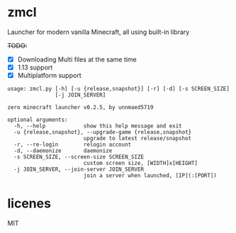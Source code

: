 # zmcl
Launcher for modern vanilla Minecraft, all using built-in library

~~TODO:~~
 - [x] Downloading Multi files at the same time    
 - [x] 1.13 support     
 - [x] Multiplatform support    
```
usage: zmcl.py [-h] [-u {release,snapshot}] [-r] [-d] [-s SCREEN_SIZE]
               [-j JOIN_SERVER]

zero minecraft launcher v0.2.5, by unnmaed5719

optional arguments:
  -h, --help            show this help message and exit
  -u {release,snapshot}, --upgrade-game {release,snapshot}
                        upgrade to latest release/snapshot
  -r, --re-login        relogin account
  -d, --daemonize       daemonize
  -s SCREEN_SIZE, --screen-size SCREEN_SIZE
                        custom screen size, [WIDTH]x[HEIGHT]
  -j JOIN_SERVER, --join-server JOIN_SERVER
                        join a server when launched, [IP](:[PORT])
```

# licenes
MIT
